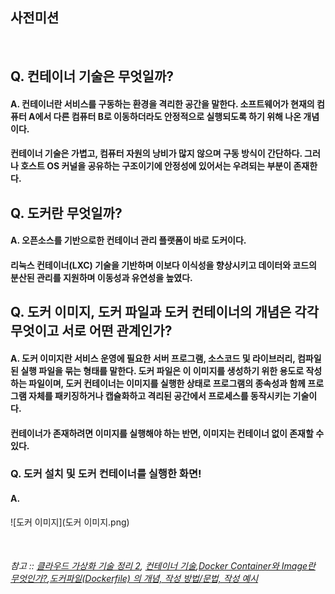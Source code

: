 ## 사전미션

<br>

## Q. 컨테이너 기술은 무엇일까?
#### A. 컨테이너란 서비스를 구동하는 환경을 격리한 공간을 말한다. 소프트웨어가 현재의 컴퓨터 A에서 다른 컴퓨터 B로 이동하더라도 안정적으로 실행되도록 하기 위해 나온 개념이다.

#### 컨테이너 기술은 가볍고, 컴퓨터 자원의 낭비가 많지 않으며 구동 방식이 간단하다. 그러나 호스트 OS 커널을 공유하는 구조이기에 안정성에 있어서는 우려되는 부분이 존재한다.

## Q. 도커란 무엇일까?
#### A. 오픈소스를 기반으로한 컨테이너 관리 플랫폼이 바로 도커이다. 

#### 리눅스 컨테이너(LXC) 기술을 기반하며 이보다 이식성을 향상시키고 데이터와 코드의 분산된 관리를 지원하며 이동성과 유연성을 높였다.

## Q. 도커 이미지, 도커 파일과  도커 컨테이너의 개념은 각각 무엇이고 서로 어떤 관계인가?
#### A. 도커 이미지란 서비스 운영에 필요한 서버 프로그램, 소스코드 및 라이브러리, 컴파일된 실행 파일을 묶는 형태를 말한다. 도커 파일은 이 이미지를 생성하기 위한 용도로 작성하는 파일이며, 도커 컨테이너는 이미지를 실행한 상태로 프로그램의 종속성과 함께 프로그램 자체를 패키징하거나 캡슐화하고 격리된 공간에서 프로세스를 동작시키는 기술이다.

#### 컨테이너가 존재하려면 이미지를 실행해야 하는 반면, 이미지는 컨테이너 없이 존재할 수 있다.

### Q. 도커 설치 및 도커 컨테이너를 실행한 화면!
#### A.

![도커 이미지](도커 이미지.png)

<br>

###### 참고 :: [클라우드 가상화 기술 정리 2](https://m.blog.naver.com/shakey7/221600166205), [컨테이너 기술](https://velog.io/@xgro/%EC%BB%A8%ED%85%8C%EC%9D%B4%EB%84%88-%EA%B8%B0%EC%88%A0),[Docker Container와 Image란 무엇인가?](https://sunrise-min.tistory.com/entry/Docker-Container%EC%99%80-Image%EB%9E%80-%EB%AC%B4%EC%97%87%EC%9D%B8%EA%B0%80),[도커파일(Dockerfile) 의 개념, 작성 방법/문법, 작성 예시](https://toramko.tistory.com/entry/docker-%EB%8F%84%EC%BB%A4%ED%8C%8C%EC%9D%BCDockerfile-%EC%9D%98-%EA%B0%9C%EB%85%90-%EC%9E%91%EC%84%B1-%EB%B0%A9%EB%B2%95%EB%AC%B8%EB%B2%95-%EC%9E%91%EC%84%B1-%EC%98%88%EC%8B%9C)